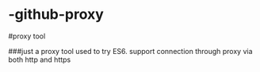 # -github-proxy
#proxy tool

###just a proxy tool used to try ES6. support connection through proxy via both http and https

